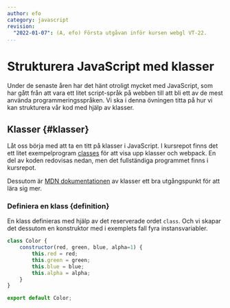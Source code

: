 ```yaml
---
author: efo
category: javascript
revision:
  "2022-01-07": (A, efo) Första utgåvan inför kursen webgl VT-22.
...
```

Strukturera JavaScript med klasser
==================================

Under de senaste åren har det hänt otroligt mycket med JavaScript, som har gått från att vara ett litet script-språk på webben till att bli ett av de mest använda programmeringsspråken. Vi ska i denna övningen titta på hur vi kan strukturera vår kod med hjälp av klasser.



<!--more-->



Klasser {#klasser}
--------------------------------------

Låt oss börja med att ta en titt på klasser i JavaScript. I kursrepot finns det ett litet exempelprogram [classes](https://github.com/dbwebb-se/webgl/tree/master/example/classes) för att visa upp klasser och webpack. En del av koden redovisas nedan, men det fullständiga programmet finns i kursrepot.

Dessutom är [MDN dokumentationen](https://developer.mozilla.org/en-US/docs/Web/JavaScript/Reference/Classes) av klasser ett bra utgångspunkt för att lära sig mer.



### Definiera en klass {definition}

En klass definieras med hjälp av det reserverade ordet `class`. Och vi skapar det dessutom en konstruktor med i exemplets fall fyra instansvariabler.

```javascript
class Color {
    constructor(red, green, blue, alpha=1) {
        this.red = red;
        this.green = green;
        this.blue = blue;
        this.alpha = alpha;
    }
}

export default Color;
```
